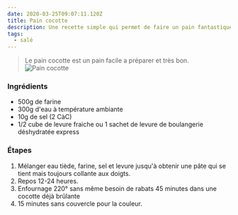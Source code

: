 ```yaml
---
date: 2020-03-25T09:07:11.120Z
title: Pain cocotte
description: Une recette simple qui permet de faire un pain fantastique.
tags:
  - salé
---
```

> Le pain cocotte est un pain facile a préparer et très bon.
﻿
![Pain cocotte](/assets/pain.jpg "Fathead Pizza")
﻿
### Ingrédients
- 500g de farine
- 300g d'eau à température ambiante
- 10g de sel (2 CàC)
- 1/2 cube de levure fraiche ou 1 sachet de levure de boulangerie déshydratée express


### Étapes
1. Mélanger eau tiède, farine, sel et levure jusqu'à obtenir une pâte qui se tient mais toujours collante aux doigts. 
2. Repos 12-24 heures.
3. Enfournage 220° sans même besoin de rabats 45 minutes dans une cocotte déjà brûlante
4. 15 minutes sans couvercle pour la couleur.
﻿
﻿
